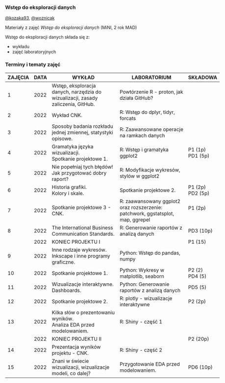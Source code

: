 ### Wstęp do eksploracji danych

[@kozaka93](https://github.com/kozaka93), [@woznicak](https://github.com/woznicak)

Materiały z zajęć *Wstęp do eksploracji danych* (MiNI, 2 rok MAD)

Wstęp do eksploracji danych składa się z:

-   wykładu
-   zajęć laboratoryjnych

### Terminy i tematy zajęć 

<table style="undefined;table-layout: fixed; width: 700px">
<colgroup>
<col style="width: 72.116667px">
<col style="width: 49.116667px">
<col style="width: 246.116667px">
<col style="width: 246.116667px">
<col style="width: 95.116667px">
</colgroup>
<thead>
  <tr>
    <th>ZAJĘCIA</th>
    <th>DATA</th>
    <th>WYKŁAD</th>
    <th>LABORATORIUM</th>
    <th>SKŁADOWA</th>
  </tr>
</thead>
<tbody>
  <tr>
    <td rowspan="2">1</td>
    <td rowspan="2">2022</td>
    <td rowspan="2">Wstęp, eksploracja danych, narzędzia do wizualizacji, zasady zaliczenia, GitHub.</td>
    <td rowspan="2">Powtórzenie R - proton, jak działa GitHub?</td>
    <td rowspan="2"></td>
  </tr>
  <tr>
  </tr>
  <tr>
    <td rowspan="2">2</td>
    <td rowspan="2">2022</td>
    <td rowspan="2">Wykład CNK.</td>
    <td rowspan="2">R: Wstęp do dplyr, tidyr, forcats</td>
    <td rowspan="2"></td>
  </tr>
  <tr>
  </tr>
  <tr>
    <td rowspan="2">3</td>
    <td rowspan="2">2022</td>
    <td rowspan="2">Sposoby badania rozkładu jednej zmiennej, statystyki opisowe.</td>
    <td rowspan="2">R: Zaawansowane operacje na ramkach danych</td>
    <td rowspan="2"></td>
  </tr>
  <tr>
  </tr>
  <tr>
    <td rowspan="2">4</td>
    <td rowspan="2">2022</td>
    <td rowspan="2">Gramatyka języka wizualizacji.<br>Spotkanie projektowe 1.</td>
    <td rowspan="2">R: Wstęp i gramatyka ggplot2</td>
    <td rowspan="2">P1 (1p)<br>PD1 (5p)</td>
  </tr>
  <tr>
  </tr>
  <tr>
    <td rowspan="2">5</td>
    <td rowspan="2">2022</td>
    <td rowspan="2">Nie popełniaj tych błędów!<br>Jak przygotować dobry raport? </td>
    <td rowspan="2">R: Modyfikacje wykresów, stylów w ggplot2</td>
    <td></td>
  </tr>
  <tr>
    <td></td>
  </tr>
  <tr>
    <td rowspan="2">6</td>
    <td rowspan="2">2022</td>
    <td rowspan="2">Historia grafiki.<br>Kolory i skale.</td>
    <td rowspan="2">Spotkanie projektowe 2.</td>
    <td rowspan="2">P1 (2p)<br>PD2 (5p)</td>
  </tr>
  <tr>
  </tr>
  <tr>
    <td rowspan="2">7</td>
    <td rowspan="2">2022</td>
    <td rowspan="2">Spotkanie projektowe 3 - CNK.</td>
    <td rowspan="2">R: zaawansowany ggplot2 oraz rozszerzenie: patchwork, ggstatsplot, map, ggrepel</td>
    <td>P1 (2p)</td>
  </tr>
  <tr>
    <td></td>
  </tr>
  <tr>
    <td rowspan="2">8</td>
    <td rowspan="2">2022</td>
    <td rowspan="2">The International Business Communication Standards.</td>
    <td rowspan="2">R: Generowanie raportów z analizą danych</td>
    <td rowspan="2">PD3 (10p)</td>
  </tr>
  <tr>
  </tr>
  <tr>
    <td></td>
    <td>2022</td>
    <td colspan="2">KONIEC PROJEKTU I </td>
    <td>P1 (15)</td>
  </tr>
  <tr>
    <td rowspan="2">9</td>
    <td rowspan="2">2022</td>
    <td rowspan="2">Inne rodzaje wykresów. <br>Inkscape i inne programy graficzne.</td>
    <td rowspan="2">Python: Wstęp do pandas, numpy</td>
    <td></td>
  </tr>
  <tr>
    <td></td>
  </tr>
  <tr>
    <td rowspan="2">10</td>
    <td rowspan="2">2022</td>
    <td rowspan="2">Spotkanie projektowe 1.</td>
    <td rowspan="2">Python: Wykresy w matplotlib, seaborn</td>
    <td rowspan="2">P2 (2) <br>PD4 (5)</td>
  </tr>
  <tr>
  </tr>
  <tr>
    <td rowspan="2">11</td>
    <td rowspan="2">2022</td>
    <td rowspan="2">Wizualizacje interaktywne. Dashboards.</td>
    <td rowspan="2">Python: Generowanie raportów z analizą danych</td>
    <td rowspan="2">PD5 (5)</td>
  </tr>
  <tr>
  </tr>
  <tr>
    <td rowspan="2">12</td>
    <td rowspan="2">2022</td>
    <td rowspan="2">Spotkanie projektowe 2.</td>
    <td rowspan="2">R: plotly - wizualizacje interaktywne</td>
    <td rowspan="2">P2 (2p)</td>
  </tr>
  <tr>
  </tr>
  <tr>
    <td rowspan="2">13</td>
    <td rowspan="2">2022</td>
    <td rowspan="2">Kilka słów o prezentowaniu wyników.<br>Analiza EDA przed modelowaniem.</td>
    <td rowspan="2">R: Shiny - część 1</td>
    <td rowspan="2"></td>
  </tr>
  <tr>
  </tr>
  <tr>
    <td></td>
    <td>2022</td>
    <td colspan="2">KONIEC PROJEKTU II </td>
    <td>P2 (20p)</td>
  </tr>
  <tr>
    <td rowspan="2">14</td>
    <td rowspan="2">2022</td>
    <td rowspan="2">Prezentacja wyników projektu - CNK.</td>
    <td rowspan="2">R: Shiny - część 2</td>
    <td rowspan="2"></td>
  </tr>
  <tr>
  </tr>
  <tr>
    <td rowspan="2">15</td>
    <td rowspan="2">2022</td>
    <td rowspan="2">Znani w świecie wizualizacji, wizualizacje modeli, co dalej?</td>
    <td rowspan="2">Przygotowanie EDA przed modelowaniem.</td>
    <td rowspan="2">PD6 (10p)</td>
  </tr>
  <tr>
  </tr>
</tbody>
</table>
